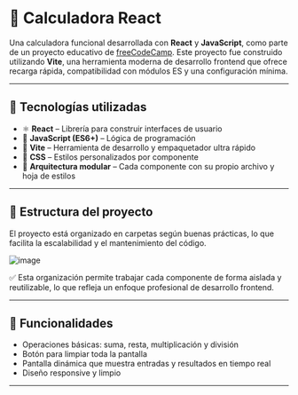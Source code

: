 # 🧮 Calculadora React

Una calculadora funcional desarrollada con **React** y **JavaScript**, como parte de un proyecto educativo de [freeCodeCamp](https://www.freecodecamp.org/).
Este proyecto fue construido utilizando **Vite**, una herramienta moderna de desarrollo frontend que ofrece recarga rápida, compatibilidad con módulos ES y una configuración mínima.

---

## 🚀 Tecnologías utilizadas

- ⚛️ **React** – Librería para construir interfaces de usuario
- 🧠 **JavaScript (ES6+)** – Lógica de programación
- 💨 **Vite** – Herramienta de desarrollo y empaquetador ultra rápido
- 🎨 **CSS** – Estilos personalizados por componente
- 📁 **Arquitectura modular** – Cada componente con su propio archivo y hoja de estilos

---

## 📂 Estructura del proyecto

El proyecto está organizado en carpetas según buenas prácticas, lo que facilita la escalabilidad y el mantenimiento del código.


![image](https://github.com/user-attachments/assets/c1113730-ea78-4065-b0c4-f788720d3b07)


✅ Esta organización permite trabajar cada componente de forma aislada y reutilizable, lo que refleja un enfoque profesional de desarrollo frontend.

---

## 🧠 Funcionalidades

- Operaciones básicas: suma, resta, multiplicación y división
- Botón para limpiar toda la pantalla
- Pantalla dinámica que muestra entradas y resultados en tiempo real
- Diseño responsive y limpio

---
